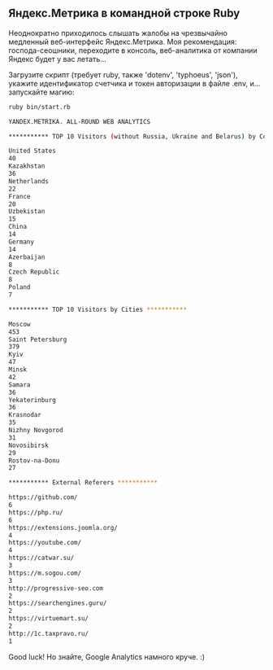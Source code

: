 ## Яндекс.Метрика в командной строке Ruby

Неоднократно приходилось слышать жалобы на чрезвычайно медленный веб-интерфейс Яндекс.Метрика. Моя рекомендация: господа-сеошники, переходите в консоль, веб-аналитика от компании Яндекс будет у вас летать...

Загрузите скрипт (требует ruby, также 'dotenv', 'typhoeus', 'json'), укажите идентификатор счетчика и токен авторизации в файле .env, и... запускайте магию:

```bash
ruby bin/start.rb

YANDEX.METRIKA. ALL-ROUND WEB ANALYTICS

*********** TOP 10 Visitors (without Russia, Ukraine and Belarus) by Countries ***********

United States
40
Kazakhstan
36
Netherlands
22
France
20
Uzbekistan
15
China
14
Germany
14
Azerbaijan
8
Czech Republic
8
Poland
7

*********** TOP 10 Visitors by Cities ***********

Moscow
453
Saint Petersburg
379
Kyiv
47
Minsk
42
Samara
36
Yekaterinburg
36
Krasnodar
35
Nizhny Novgorod
31
Novosibirsk
29
Rostov-na-Donu
27

*********** External Referers ***********

https://github.com/
6
https://php.ru/
6
https://extensions.joomla.org/
4
https://youtube.com/
4
https://catwar.su/
3
https://m.sogou.com/
3
http://progressive-seo.com
2
https://searchengines.guru/
2
https://virtuemart.su/
2
http://1c.taxpravo.ru/
1

```

Good luck! Но знайте, Google Analytics намного круче. :)
